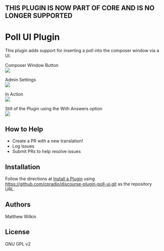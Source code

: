## THIS PLUGIN IS NOW PART OF CORE AND IS NO LONGER SUPPORTED

# Poll UI Plugin
This plugin adds support for inserting a poll into the composer window via a UI.

Composer Window Button  
![](https://raw.githubusercontent.com/cpradio/discourse-plugin-poll-ui/master/screenshot-composer.png)

Admin Settings  
![](https://raw.githubusercontent.com/cpradio/discourse-plugin-poll-ui/master/screenshot-admin-settings.png)

In Action  
![](https://raw.githubusercontent.com/cpradio/discourse-plugin-poll-ui/master/screenshot-action.gif)

Still of the Plugin using the With Answers option  
![](https://raw.githubusercontent.com/cpradio/discourse-plugin-poll-ui/master/screenshot-composer-with-answers.png)

## How to Help

- Create a PR with a new translation!
- Log Issues
- Submit PRs to help resolve issues

## Installation

Follow the directions at [Install a Plugin](https://meta.discourse.org/t/install-a-plugin/19157) using https://github.com/cpradio/discourse-plugin-poll-ui.git as the repository URL.

## Authors

Matthew Wilkin

## License

GNU GPL v2
